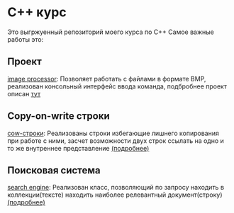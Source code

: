 # С++ курс

Это выгржуенный репозиторий моего курса по С++
Самое важные работы это:
## Проект 
[image processor](tasks/image_processor): Позволяет работать с файлами в формате BMP, реализован консольный интерфейс ввода команда, подбробнее проект описан [тут](tasks/image_processor/readme.md)
## Сopy-on-write строки
[cow-строки](tasks/cow): Реализованы строки избегающие лишнего копирования при работе с ними, засчет возможности двух строк ссылать на одно и то же внутреннее представление [(подробнее)](tasks/cow/readme.md)
## Поисковая система
[search engine](tasks/search2): Реализован класс, позволяющий по запросу находить в коллекции(тексте) находить наиболее релевантный документ(строку) [(подробнее)](tasks/search2/readme.md)

